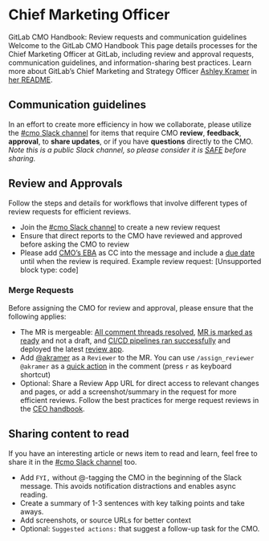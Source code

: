 # Chief Marketing Officer

GitLab CMO Handbook: Review requests and communication guidelines
Welcome to the GitLab CMO Handbook
This page details processes for the Chief Marketing Officer at GitLab, including review and approval requests, communication guidelines, and information-sharing best practices.
Learn more about GitLab’s Chief Marketing and Strategy Officer [Ashley Kramer](https://handbook.gitlab.com/handbook/company/team/#akramer) in [her README](https://handbook.gitlab.com/handbook/marketing/readmes/ashley-kramer/).
## Communication guidelines
In an effort to create more efficiency in how we collaborate, please utilize the [#cmo Slack channel](https://gitlab.slack.com/archives/C04C38T1KQV) for items that require CMO **review**, **feedback**, **approval**, to **share updates**, or if you have **questions** directly to the CMO.
*Note this is a public Slack channel, so please consider it is *[*SAFE*](https://handbook.gitlab.com/handbook/legal/safe-framework/)* before sharing.*
## Review and Approvals
Follow the steps and details for workflows that involve different types of review requests for efficient reviews.
- Join the [#cmo Slack channel](https://gitlab.slack.com/archives/C04C38T1KQV) to create a new review request 
- Ensure that direct reports to the CMO have reviewed and approved before asking the CMO to review 
- Please add [CMO’s EBA](https://handbook.gitlab.com/handbook/eba/) as CC into the message and include a [due date](https://handbook.gitlab.com/handbook/communication/#communicating-dates-and-time) until when the review is required. 
Example review request:
[Unsupported block type: code]
### Merge Requests
Before assigning the CMO for review and approval, please ensure that the following applies:
- The MR is mergeable: [All comment threads resolved](https://docs.gitlab.com/ee/user/discussions/#resolve-a-thread), [MR is marked as ready](https://docs.gitlab.com/ee/user/project/merge_requests/drafts.html#mark-merge-requests-as-ready) and not a draft, and [CI/CD pipelines ran successfully](https://docs.gitlab.com/ee/user/project/merge_requests/widgets.html#pipeline-information) and deployed the latest [review app](https://docs.gitlab.com/ee/ci/review_apps/).
- Add [@akramer](https://gitlab.com/akramer) as a `Reviewer` to the MR. You can use `/assign_reviewer @akramer` as a [quick action](https://docs.gitlab.com/ee/user/project/quick_actions.html) in the comment (press `r` as keyboard shortcut)
- Optional: Share a Review App URL for direct access to relevant changes and pages, or add a screenshot/summary in the request for more efficient reviews.
Follow the best practices for merge request reviews in the [CEO handbook](https://handbook.gitlab.com/handbook/ceo/#communicating-merge-requests).
## Sharing content to read
If you have an interesting article or news item to read and learn, feel free to share it in the [#cmo Slack channel](https://gitlab.slack.com/archives/C04C38T1KQV) too.
- Add `FYI,` without @-tagging the CMO in the beginning of the Slack message. This avoids notification distractions and enables async reading.
- Create a summary of 1-3 sentences with key talking points and take aways.
- Add screenshots, or source URLs for better context
- Optional: `Suggested actions:` that suggest a follow-up task for the CMO. 
